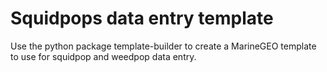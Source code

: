 # Squidpops data entry template

Use the python package template-builder to create a MarineGEO template to use for squidpop and weedpop data entry.
